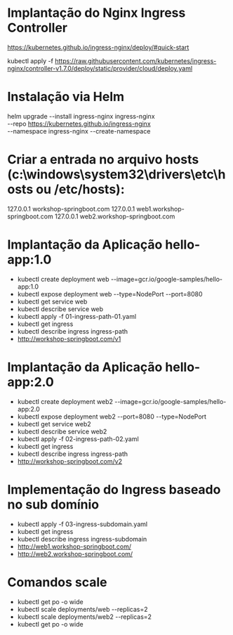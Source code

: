 # Implantação do Nginx Ingress Controller
https://kubernetes.github.io/ingress-nginx/deploy/#quick-start

kubectl apply -f https://raw.githubusercontent.com/kubernetes/ingress-nginx/controller-v1.7.0/deploy/static/provider/cloud/deploy.yaml

# Instalação via Helm
helm upgrade --install ingress-nginx ingress-nginx \
  --repo https://kubernetes.github.io/ingress-nginx \
  --namespace ingress-nginx --create-namespace

# Criar a entrada no arquivo hosts (c:\windows\system32\drivers\etc\hosts ou /etc/hosts):
127.0.0.1     workshop-springboot.com
127.0.0.1     web1.workshop-springboot.com
127.0.0.1     web2.workshop-springboot.com

# Implantação da Aplicação hello-app:1.0
- kubectl create deployment web --image=gcr.io/google-samples/hello-app:1.0
- kubectl expose deployment web --type=NodePort --port=8080
- kubectl get service web
- kubectl describe service web
- kubectl apply -f 01-ingress-path-01.yaml
- kubectl get ingress
- kubectl describe ingress ingress-path
- http://workshop-springboot.com/v1 

# Implantação da Aplicação hello-app:2.0
- kubectl create deployment web2 --image=gcr.io/google-samples/hello-app:2.0
- kubectl expose deployment web2 --port=8080 --type=NodePort
- kubectl get service web2
- kubectl describe service web2
- kubectl apply -f 02-ingress-path-02.yaml
- kubectl get ingress
- kubectl describe ingress ingress-path
- http://workshop-springboot.com/v2

# Implementação do Ingress baseado no sub domínio
- kubectl apply -f 03-ingress-subdomain.yaml
- kubectl get ingress
- kubectl describe ingress ingress-subdomain
- http://web1.workshop-springboot.com/
- http://web2.workshop-springboot.com/

# Comandos scale
- kubectl get po -o wide
- kubectl scale deployments/web --replicas=2
- kubectl scale deployments/web2 --replicas=2
- kubectl get po -o wide
